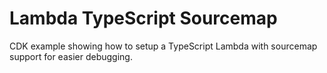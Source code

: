 # Lambda TypeScript Sourcemap

CDK example showing how to setup a TypeScript Lambda with sourcemap support for easier debugging.
